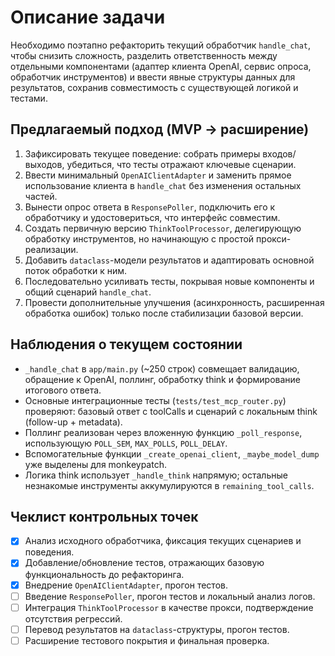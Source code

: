 # Описание задачи

Необходимо поэтапно рефакторить текущий обработчик `handle_chat`, чтобы снизить сложность, разделить ответственность между отдельными компонентами (адаптер клиента OpenAI, сервис опроса, обработчик инструментов) и ввести явные структуры данных для результатов, сохранив совместимость с существующей логикой и тестами.

## Предлагаемый подход (MVP → расширение)

1. Зафиксировать текущее поведение: собрать примеры входов/выходов, убедиться, что тесты отражают ключевые сценарии.
2. Ввести минимальный `OpenAIClientAdapter` и заменить прямое использование клиента в `handle_chat` без изменения остальных частей.
3. Вынести опрос ответа в `ResponsePoller`, подключить его к обработчику и удостовериться, что интерфейс совместим.
4. Создать первичную версию `ThinkToolProcessor`, делегирующую обработку инструментов, но начинающую с простой прокси-реализации.
5. Добавить `dataclass`-модели результатов и адаптировать основной поток обработки к ним.
6. Последовательно усиливать тесты, покрывая новые компоненты и общий сценарий `handle_chat`.
7. Провести дополнительные улучшения (асинхронность, расширенная обработка ошибок) только после стабилизации базовой версии.

## Наблюдения о текущем состоянии

- `_handle_chat` в `app/main.py` (~250 строк) совмещает валидацию, обращение к OpenAI, поллинг, обработку think и формирование итогового ответа.
- Основные интеграционные тесты (`tests/test_mcp_router.py`) проверяют: базовый ответ с toolCalls и сценарий с локальным think (follow-up + metadata).
- Поллинг реализован через вложенную функцию `_poll_response`, использующую `POLL_SEM`, `MAX_POLLS`, `POLL_DELAY`.
- Вспомогательные функции `_create_openai_client`, `_maybe_model_dump` уже выделены для monkeypatch.
- Логика think использует `_handle_think` напрямую; остальные незнакомые инструменты аккумулируются в `remaining_tool_calls`.

## Чеклист контрольных точек

- [x] Анализ исходного обработчика, фиксация текущих сценариев и поведения.
- [x] Добавление/обновление тестов, отражающих базовую функциональность до рефакторинга.
- [x] Внедрение `OpenAIClientAdapter`, прогон тестов.
- [ ] Введение `ResponsePoller`, прогон тестов и локальный анализ логов.
- [ ] Интеграция `ThinkToolProcessor` в качестве прокси, подтверждение отсутствия регрессий.
- [ ] Перевод результатов на `dataclass`-структуры, прогон тестов.
- [ ] Расширение тестового покрытия и финальная проверка.

